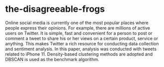 # the-disagreeable-frogs
Online social media is currently one of the most popular places where people express their opinions. For example, there are millions of active users on Twitter. It is simple, fast and convenient for a person to post or comment a tweet to share his or her views on a certain product, service or anything. This makes Twitter a rich resource for conducting data collection and sentiment analysis. In this paper, analysis was conducted with tweets related to iPhone 11. Density-based clustering methods are adopted and DBSCAN is used as the benchmark algorithm.
